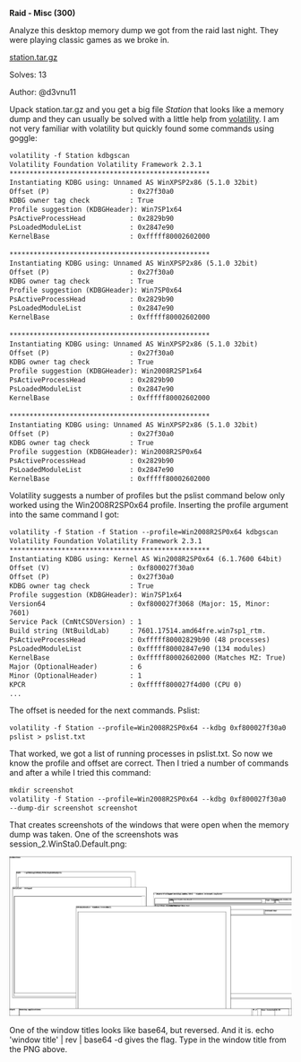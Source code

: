 **Raid - Misc (300)**

Analyze this desktop memory dump we got from the raid last night. They were playing classic games as we broke in. 

[station.tar.gz](https://minfil.org/ybB9ofb9b0/station.tar.gz)

Solves: 13

Author: @d3vnu11


Upack station.tar.gz and you get a big file *Station* that looks like
a memory dump and they can usually be solved with a little help from
[volatility](http://www.volatilityfoundation.org/). I am not very
familiar with volatility but quickly found some commands using goggle:

```
volatility -f Station kdbgscan                                                                                                                                          
Volatility Foundation Volatility Framework 2.3.1
**************************************************
Instantiating KDBG using: Unnamed AS WinXPSP2x86 (5.1.0 32bit)
Offset (P)                    : 0x27f30a0
KDBG owner tag check          : True
Profile suggestion (KDBGHeader): Win7SP1x64
PsActiveProcessHead           : 0x2829b90
PsLoadedModuleList            : 0x2847e90
KernelBase                    : 0xfffff80002602000

**************************************************
Instantiating KDBG using: Unnamed AS WinXPSP2x86 (5.1.0 32bit)
Offset (P)                    : 0x27f30a0
KDBG owner tag check          : True
Profile suggestion (KDBGHeader): Win7SP0x64
PsActiveProcessHead           : 0x2829b90
PsLoadedModuleList            : 0x2847e90
KernelBase                    : 0xfffff80002602000

**************************************************
Instantiating KDBG using: Unnamed AS WinXPSP2x86 (5.1.0 32bit)
Offset (P)                    : 0x27f30a0
KDBG owner tag check          : True
Profile suggestion (KDBGHeader): Win2008R2SP1x64
PsActiveProcessHead           : 0x2829b90
PsLoadedModuleList            : 0x2847e90
KernelBase                    : 0xfffff80002602000

**************************************************
Instantiating KDBG using: Unnamed AS WinXPSP2x86 (5.1.0 32bit)
Offset (P)                    : 0x27f30a0
KDBG owner tag check          : True
Profile suggestion (KDBGHeader): Win2008R2SP0x64
PsActiveProcessHead           : 0x2829b90
PsLoadedModuleList            : 0x2847e90
KernelBase                    : 0xfffff80002602000
```

Volatility suggests a number of profiles but the pslist command below
only worked using the Win2008R2SP0x64 profile. Inserting the profile
argument into the same command I got:

```
volatility -f Station -f Station --profile=Win2008R2SP0x64 kdbgscan                                                                                                             
Volatility Foundation Volatility Framework 2.3.1
**************************************************
Instantiating KDBG using: Kernel AS Win2008R2SP0x64 (6.1.7600 64bit)
Offset (V)                    : 0xf800027f30a0
Offset (P)                    : 0x27f30a0
KDBG owner tag check          : True
Profile suggestion (KDBGHeader): Win7SP1x64
Version64                     : 0xf800027f3068 (Major: 15, Minor: 7601)
Service Pack (CmNtCSDVersion) : 1
Build string (NtBuildLab)     : 7601.17514.amd64fre.win7sp1_rtm.
PsActiveProcessHead           : 0xfffff80002829b90 (48 processes)
PsLoadedModuleList            : 0xfffff80002847e90 (134 modules)
KernelBase                    : 0xfffff80002602000 (Matches MZ: True)
Major (OptionalHeader)        : 6
Minor (OptionalHeader)        : 1
KPCR                          : 0xfffff800027f4d00 (CPU 0)
...
```

The offset is needed for the next commands. Pslist:

	volatility -f Station --profile=Win2008R2SP0x64 --kdbg 0xf800027f30a0 pslist > pslist.txt

That worked, we got a list of running processes in pslist.txt. So now
we know the profile and offset are correct. Then I tried a number of
commands and after a while I tried this command:

	mkdir screenshot
	volatility -f Station --profile=Win2008R2SP0x64 --kdbg 0xf800027f30a0  --dump-dir screenshot screenshot

That creates screenshots of the windows that were open when the memory
dump was taken. One of the screenshots was
session_2.WinSta0.Default.png:

![session_2.WinSta0.Default.png](session_2.WinSta0.Default.png)

One of the window titles looks like base64, but reversed. And it
is. echo 'window title' | rev | base64 -d gives the flag. Type in the
window title from the PNG above.
